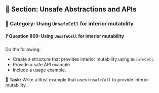 ## 📘 Section: Unsafe Abstractions and APIs  
### 🔹 Category: Using `UnsafeCell` for interior mutability  
#### ❓ Question 809: Using `UnsafeCell` for interior mutability

Do the following:

- Create a structure that provides interior mutability using `UnsafeCell`.
- Provide a safe API example.
- Include a usage example.

🔧 **Task:** Write a Rust example that uses `UnsafeCell` to provide interior mutability.
